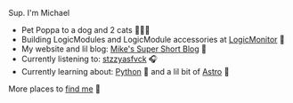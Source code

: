 Sup. I'm Michael

- Pet Poppa to a dog and 2 cats 🐶🐱🐱
- Building LogicModules and LogicModule accessories at [LogicMonitor](https://www.logicmonitor.com/) 🤖
- My website and lil blog: [Mike's Super Short Blog](https://michaelraymond.dev/) 📝
- Currently listening to: [stzzyasfvck](https://www.youtube.com/watch?v=lYrLM-6Zj80) 🎧
- Currently learning about: [Python](https://www.python.org/) 🐍 and a lil bit of [Astro](https://astro.build/) 🚀

More places to [find me](https://michaelraymond.dev/links) 🔗
